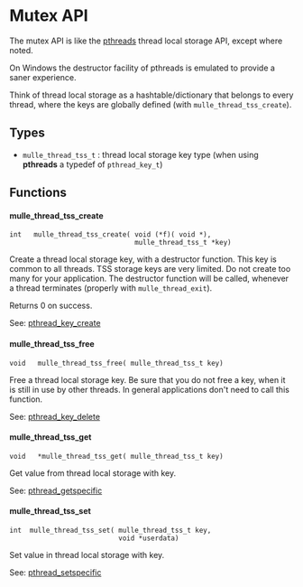 # Mutex API

The mutex API is like the [pthreads](//en.wikipedia.org/wiki/POSIX_Threads) thread local storage API, except where noted. 

On Windows the  destructor facility of pthreads is emulated to provide a saner experience.

Think of thread local storage as a hashtable/dictionary that belongs to every
thread, where the keys are globally defined (with `mulle_thread_tss_create`).


## Types

* `mulle_thread_tss_t` : thread local storage key type (when using **pthreads** a typedef of `pthread_key_t`)


## Functions


#### mulle_thread_tss_create

```
int   mulle_thread_tss_create( void (*f)( void *), 
                               mulle_thread_tss_t *key)
```

Create a thread local storage key, with a destructor function. This key is
common to all threads. TSS storage keys are very limited. Do not create too
many for your application. The destructor function will be called, whenever a thread terminates (properly with `mulle_thread_exit`).

Returns 0 on success.

See: [pthread_key_create](//linux.die.net/man/3/pthread_key_create)


#### mulle_thread_tss_free

```
void   mulle_thread_tss_free( mulle_thread_tss_t key)
```

Free a thread local storage key. Be sure that you do not free a key, when it
is still in use by other threads. In general applications don't need to call this 
function. 

See: [pthread_key_delete](//linux.die.net/man/3/pthread_key_delete)


#### mulle_thread_tss_get

```
void   *mulle_thread_tss_get( mulle_thread_tss_t key)
```

Get value from thread local storage with key.


See: [pthread_getspecific](//linux.die.net/man/3/pthread_getspecific)


#### mulle_thread_tss_set

```
int  mulle_thread_tss_set( mulle_thread_tss_t key,
                           void *userdata)
```

Set value in thread local storage with key.

See: [pthread_setspecific](//linux.die.net/man/3/pthread_setspecific)

